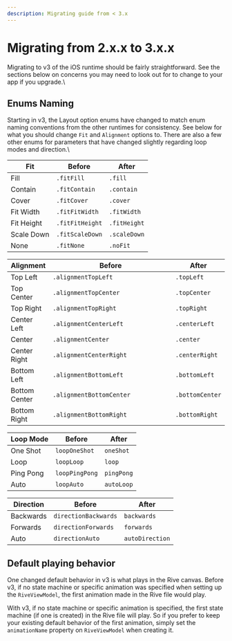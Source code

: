 ```yaml
---
description: Migrating guide from < 3.x
---
```


# Migrating from 2.x.x to 3.x.x

Migrating to v3 of the iOS runtime should be fairly straightforward. See the sections below on concerns you may need to look out for to change to your app if you upgrade.\


## Enums Naming

Starting in v3, the Layout option enums have changed to match enum naming conventions from the other runtimes for consistency. See below for what you should change `Fit` and `Alignment` options to. There are also a few other enums for parameters that have changed slightly regarding loop modes and direction.\


| Fit        | Before          | After        |
| ---------- | --------------- | ------------ |
| Fill       | `.fitFill`      | `.fill`      |
| Contain    | `.fitContain`   | `.contain`   |
| Cover      | `.fitCover`     | `.cover`     |
| Fit Width  | `.fitFitWidth`  | `.fitWidth`  |
| Fit Height | `.fitFitHeight` | `.fitHeight` |
| Scale Down | `.fitScaleDown` | `.scaleDown` |
| None       | `.fitNone`      | `.noFit`     |

<table><thead><tr><th>Alignment</th><th width="268.3333333333333">Before</th><th>After</th></tr></thead><tbody><tr><td>Top Left</td><td><code>.alignmentTopLeft</code></td><td><code>.topLeft</code></td></tr><tr><td>Top Center</td><td><code>.alignmentTopCenter</code></td><td><code>.topCenter</code></td></tr><tr><td>Top Right</td><td><code>.alignmentTopRight</code></td><td><code>.topRight</code></td></tr><tr><td>Center Left</td><td><code>.alignmentCenterLeft</code></td><td><code>.centerLeft</code></td></tr><tr><td>Center</td><td><code>.alignmentCenter</code></td><td><code>.center</code></td></tr><tr><td>Center Right</td><td><code>.alignmentCenterRight</code></td><td><code>.centerRight</code></td></tr><tr><td>Bottom Left</td><td><code>.alignmentBottomLeft</code></td><td><code>.bottomLeft</code></td></tr><tr><td>Bottom Center</td><td><code>.alignmentBottomCenter</code></td><td><code>.bottomCenter</code></td></tr><tr><td>Bottom Right</td><td><code>.alignmentBottomRight</code></td><td><code>.bottomRight</code></td></tr></tbody></table>

| Loop Mode | Before         | After      |
| --------- | -------------- | ---------- |
| One Shot  | `loopOneShot`  | `oneShot`  |
| Loop      | `loopLoop`     | `loop`     |
| Ping Pong | `loopPingPong` | `pingPong` |
| Auto      | `loopAuto`     | `autoLoop` |

| Direction | Before               | After           |
| --------- | -------------------- | --------------- |
| Backwards | `directionBackwards` | `backwards`     |
| Forwards  | `directionForwards`  | `forwards`      |
| Auto      | `directionAuto`      | `autoDirection` |

## Default playing behavior

One changed default behavior in v3 is what plays in the Rive canvas. Before v3, if no state machine or specific animation was specified when setting up the `RiveViewModel`, the first animation made in the Rive file would play. &#x20;

With v3, if no state machine or specific animation is specified, the first state machine (if one is created) in the Rive file will play. So if you prefer to keep your existing default behavior of the first animation, simply set the `animationName` property on `RiveViewModel` when creating it.
